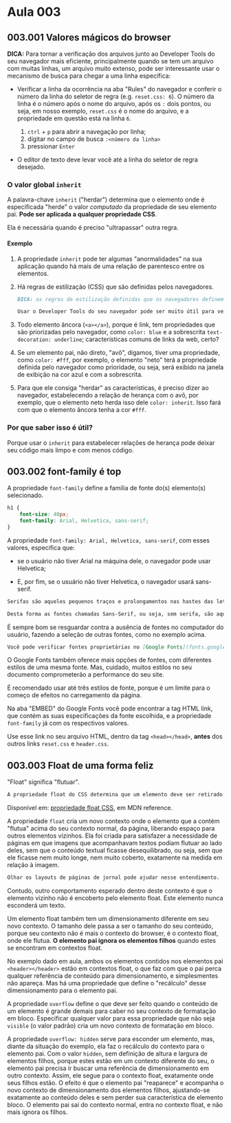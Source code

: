 # Aula 003

## 003.001 Valores mágicos do browser

**DICA:** Para tornar a verificação dos arquivos junto ao Developer Tools do seu navegador mais eficiente, principalmente quando se tem um arquivo com muitas linhas, um arquivo muito extenso, pode ser interessante usar o mecanismo de busca para chegar a uma linha específica:

- Verificar a linha da ocorrência na aba "Rules" do navegador e conferir o número da linha do seletor de regra (e.g. `reset.css: 6`). O número da linha é o número após o nome do arquivo, após os `:` dois pontos, ou seja, em nosso exemplo, `reset.css` é o nome do arquivo, e a propriedade em questão está na linha `6`.

  1. `ctrl` + `p` para abrir a navegação por linha;
  2. digitar no campo de busca `:<número da linha>`
  3. pressionar `Enter`

- O editor de texto deve levar você até a linha do seletor de regra desejado.

### O valor global `inherit`

A palavra-chave `inherit` ("herdar") determina que o elemento onde é especificada "herde" o valor *computado* da propriedade de seu elemento pai. **Pode ser aplicada a qualquer propriedade CSS**.

Ela é necessária quando é preciso "ultrapassar" outra regra.

#### Exemplo

1. A propriedade `inherit` pode ter algumas "anormalidades" na sua aplicação quando há mais de uma relação de parentesco entre os elementos.

2. Há regras de estilização (CSS) que são definidas pelos navegadores.

    ```markdown
    DICA: as regras de estilização definidas que os navegadores definem podem ser encontradas na aba "Computed" da janela à direita (a janela do CSS) do Developer Tools (tecla `F12` no teclado ou botão direito do mouse em qualquer parte da tela, clicando em `Inspecionar elemento`). Escondida, no canto direito, está a opção "Browser Styles". Basta marcá-la para ver as propriedades definidas pelo seu navegador.

    Usar o Developer Tools do seu navegador pode ser muito útil para verificar relações de herança entre elementos HTML estilizados.
    ```

3. Todo elemento âncora (`<a></a>`), porque é link, tem propriedades que são priorizadas pelo navegador, como `color: blue` e a sobrescrita `text-decoration: underline`; características comuns de links da web, certo?

4. Se um elemento pai, não direto, "avô", digamos, tiver uma propriedade, como `color: #fff`, por exemplo, o elemento "neto" terá a propriedade definida pelo navegador como prioridade, ou seja, será exibido na janela de exibição na cor azul e com a sobrescrita.

5. Para que ele consiga "herdar" as características, é preciso dizer ao navegador, estabelecendo a relação de herança com o avô, por exemplo, que o elemento neto herda isso dele `color: inherit`. Isso fará com que o elemento âncora tenha a cor `#fff`.

### **Por que saber isso é útil?**

Porque usar o `inherit` para estabelecer relações de herança pode deixar seu código mais limpo e com menos código.

## 003.002 font-family é top

A propriedade `font-family` define a família de fonte do(s) elemento(s) selecionado.

```css
h1 {
    font-size: 40px;
    font-family: Arial, Helvetica, sans-serif;
}
```

A propriedade `font-family: Arial, Helvetica, sans-serif`, com esses valores, especifica que:

- se o usuário não tiver Arial na máquina dele, o navegador pode usar Helvetica;

- E, por fim, se o usuário não tiver Helvetica, o navegador usará sans-serif.

```markdown
Serifas são aqueles pequenos traços e prolongamentos nas hastes das letras, visto com frequência em fontes como a Times New Roman, que portanto é uma fonte Serifada.

Desta forma as fontes chamadas Sans-Serif, ou seja, sem serifa, são aquelas que não possuem esses traços e alongamentos. Um exemplo é a Arial.
```

É sempre bom se resguardar contra a ausência de fontes no computador do usuário, fazendo a seleção de outras fontes, como no exemplo acima.

```markdown
Você pode verificar fontes proprietárias no [Google Fonts](fonts.google.com)
```

O Google Fonts também oferece mais opções de fontes, com diferentes estilos de uma mesma fonte. Mas, cuidado, muitos estilos no seu documento comprometerão a performance do seu site.

É recomendado usar até três estilos de fonte, porque é um limite para o começo de efeitos no carregamento da página.

Na aba "EMBED" do Google Fonts você pode encontrar a tag HTML link, que contém as suas especificações da fonte escolhida, e a propriedade `font-family` já com os respectivos valores.

Use esse link no seu arquivo HTML, dentro da tag `<head></head>`, **antes** dos outros links `reset.css` e `header.css`.

## 003.003 Float de uma forma feliz

"Float" significa "flutuar".

```markdown
A propriedade float do CSS determina que um elemento deve ser retirado do seu fluxo normal e colocado ao longo do lado direito ou esquerdo do seu contêiner, onde _textos e elementos em linha_ irão se posicionar ao seu redor.
```

Disponível em: [propriedade float CSS](https://developer.mozilla.org/pt-BR/docs/Web/CSS/float), em MDN reference.

A propriedade `float` cria um novo contexto onde o elemento que a contém "flutua" acima do seu contexto normal, da página, liberando espaço para outros elementos vizinhos. Ela foi criada para satisfazer a necessidade de páginas em que imagens que acompanhavam textos podiam flutuar ao lado deles, sem que o conteúdo textual ficasse desequilibrado, ou seja, sem que ele ficasse nem muito longe, nem muito coberto, exatamente na medida em relação à imagem.

```markdown
Olhar os layouts de páginas de jornal pode ajudar nesse entendimento.
```

Contudo, outro comportamento esperado dentro deste contexto é que o elemento vizinho não é encoberto pelo elemento float. Este elemento nunca esconderá um texto.

Um elemento float também tem um dimensionamento diferente em seu novo contexto. O tamanho dele passa a ser o tamanho do seu conteúdo, porque seu contexto não é mais o contexto do browser, é o contexto float, onde ele flutua. **O elemento pai ignora os elementos filhos** quando estes se encontram em contextos float.

No exemplo dado em aula, ambos os elementos contidos nos elementos pai `<header></header>` estão em contextos float, o que faz com que o pai perca qualquer referência de conteúdo para dimensionamento, e simplesmentes não apareça. Mas há uma propriedade que define o "recálculo" desse dimensionamento para o elemento pai.

A propriedade `overflow` define o que deve ser feito quando o conteúdo de um elemento é grande demais para caber no seu contexto de formatação em bloco. Especificar qualquer valor para essa propriedade que não seja `visible` (o valor padrão) cria um novo contexto de formatação em bloco.

A propriedade `overflow: hidden` serve para esconder um elemento, mas, diante da situação do exemplo, ela faz o recálculo do contexto para o elemento pai. Com o valor `hidden`, sem definição de altura e largura de elementos filhos, porque estes estão em um contexto diferente do seu, o elemento pai precisa ir buscar uma referência de dimensionamento em outro contexto. Assim, ele segue para o contexto float, exatamente onde seus filhos estão. O efeito é que o elemento pai "reaparece" e acompanha o novo contexto de dimensionamento dos elementos filhos, ajustando-se exatamente ao conteúdo deles e sem perder sua característica de elemento bloco. O elemento pai sai do contexto normal, entra no contexto float, e não mais ignora os filhos.